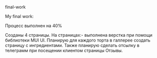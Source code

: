 final-work

My final work:

Процесс выполнен на 40%

Созданы 4 страницы. На страницах:- выполнена верстка при помощи библиотеки MUI UI. Планирую для каждого торта в галлерее создать страницу с ингредиентами. Также планирую сделать отсылку в телеграмм при посещении клиентом страницы Отзывы.